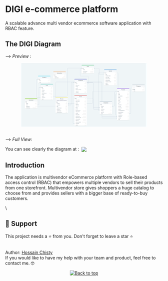 # DIGI e-commerce platform

A scalable advance multi vendor ecommerce software application with RBAC feature.


## The DIGI Diagram

--> *Preview :*

<div align="center">
  <a href="https://drawsql.app/backend-/diagrams/multivendor-ecommerce-software">
<img width="80%" align="center" src="./img/drawSQL.png"/>
  </a>
</div>

<br/>

--> *Full View:*

You can see clearly the diagram at :&nbsp; <a href="https://drawsql.app/backend-/diagrams/multivendor-ecommerce-software"><img align="center" src="https://img.shields.io/badge/Lomofy-SQL%20Diagram%20-orange"></a>
## Introduction

The application is multivendor eCommerce platform with Role-based access control (RBAC) that empowers multiple vendors to sell their products from one storefront. Multivendor store gives shoppers a huge catalog to choose from and provides sellers with a bigger base of ready-to-buy customers.

 
\
 ## 🙏 Support

This project needs a ⭐️ from you. Don't forget to leave a star ⭐️

## 

Author:
<a href="https://www.linkedin.com/in/abiola-oladunjoye-8b61351a7/" target="_blank">Hossain Chisty</a><br>
If you would like to have my help with your team and product, feel free to contact me. 🤓
<!-- Get in touch - End -->
<p align="center"><a href="https://github.com/hossainchisty/DIGI#"><img src="http://randojs.com/images/backToTopButton.png" alt="Back to top" height="29"/></a></p>


